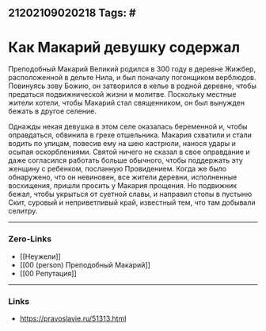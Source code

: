 21202109020218
Tags: # 
---
# Как Макарий девушку содержал

Преподобный Макарий Великий родился в 300 году в деревне Жижбер, расположенной в дельте Нила, и был поначалу погонщиком верблюдов. Повинуясь зову Божию, он затворился в келье в родной деревне, чтобы предаться подвижнической жизни и молитве. Поскольку местные жители хотели, чтобы Макарий стал священником, он был вынужден бежать в другое селение.

Однажды некая девушка в этом селе оказалась беременной и, чтобы оправдаться, обвинила в грехе отшельника. Макария схватили и стали водить по улицам, повесив ему на шею кастрюли, нанося удары и осыпая оскорблениями. Святой ничего не сказал в свое оправдание и даже согласился работать больше обычного, чтобы поддержать эту женщину c ребенком, посланную Провидением. Когда же было обнаружено, что он невиновен, все жители деревни, исполненные восхищения, пришли просить у Макария прощения. Но подвижник бежал, чтобы укрыться от суетной славы, и направил стопы в пустыню Скит, суровый и неприветливый край, известный тем, что там добывали селитру.

---
### Zero-Links
- [[Неужели]]
- [[00 (person) Преподобный Макарий]]
- [[00 Репутация]]
---
### Links
- https://pravoslavie.ru/51313.html


